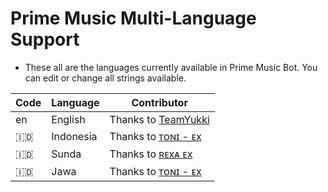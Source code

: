 # Prime Music Multi-Language Support

- These all are the languages currently available in Prime Music Bot. You can edit or change all strings available.

| Code | Language | Contributor |
|-|-------|-------|
| en | English | Thanks to [TeamYukki](https://t.me/kawaiine22)
| 🇮🇩 | Indonesia  | Thanks to [ᴛᴏɴɪ - ᴇx](https://t.me/kiminohoa)
| 🇮🇩 | Sunda  | Thanks to [ʀᴇxᴀ ᴇx](https://t.me/kawaiine22)
| 🇮🇩 | Jawa | Thanks to [ᴛᴏɴɪ - ᴇx](https://t.me/kiminohoa)
